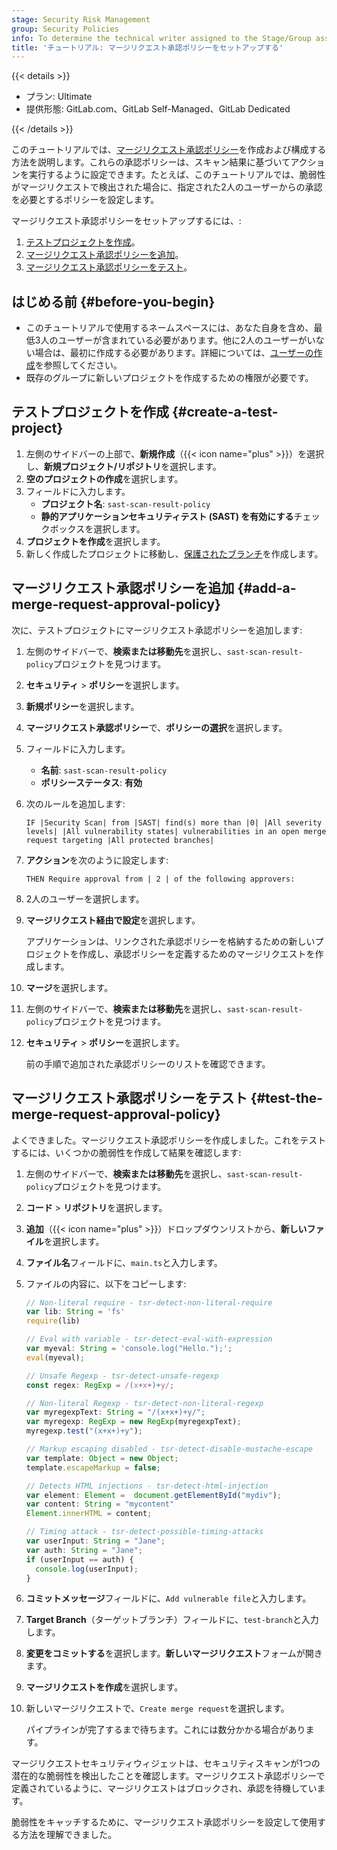 ```yaml
---
stage: Security Risk Management
group: Security Policies
info: To determine the technical writer assigned to the Stage/Group associated with this page, see https://handbook.gitlab.com/handbook/product/ux/technical-writing/#assignments
title: 'チュートリアル: マージリクエスト承認ポリシーをセットアップする'
---
```


{{< details >}}

- プラン: Ultimate
- 提供形態: GitLab.com、GitLab Self-Managed、GitLab Dedicated

{{< /details >}}

このチュートリアルでは、[マージリクエスト承認ポリシー](../../user/application_security/policies/merge_request_approval_policies.md)を作成および構成する方法を説明します。これらの承認ポリシーは、スキャン結果に基づいてアクションを実行するように設定できます。たとえば、このチュートリアルでは、脆弱性がマージリクエストで検出された場合に、指定された2人のユーザーからの承認を必要とするポリシーを設定します。

マージリクエスト承認ポリシーをセットアップするには、:

1. [テストプロジェクトを作成](#create-a-test-project)。
1. [マージリクエスト承認ポリシーを追加](#add-a-merge-request-approval-policy)。
1. [マージリクエスト承認ポリシーをテスト](#test-the-merge-request-approval-policy)。

## はじめる前 {#before-you-begin}

- このチュートリアルで使用するネームスペースには、あなた自身を含め、最低3人のユーザーが含まれている必要があります。他に2人のユーザーがいない場合は、最初に作成する必要があります。詳細については、[ユーザーの作成](../../user/profile/account/create_accounts.md)を参照してください。
- 既存のグループに新しいプロジェクトを作成するための権限が必要です。

## テストプロジェクトを作成 {#create-a-test-project}

1. 左側のサイドバーの上部で、**新規作成**（{{< icon name="plus" >}}）を選択し、**新規プロジェクト/リポジトリ**を選択します。
1. **空のプロジェクトの作成**を選択します。
1. フィールドに入力します。
   - **プロジェクト名**: `sast-scan-result-policy`
   - **静的アプリケーションセキュリティテスト (SAST) を有効にする**チェックボックスを選択します。
1. **プロジェクトを作成**を選択します。
1. 新しく作成したプロジェクトに移動し、[保護されたブランチ](../../user/project/repository/branches/protected.md)を作成します。

## マージリクエスト承認ポリシーを追加 {#add-a-merge-request-approval-policy}

次に、テストプロジェクトにマージリクエスト承認ポリシーを追加します:

1. 左側のサイドバーで、**検索または移動先**を選択し、`sast-scan-result-policy`プロジェクトを見つけます。
1. **セキュリティ** > **ポリシー**を選択します。
1. **新規ポリシー**を選択します。
1. **マージリクエスト承認ポリシー**で、**ポリシーの選択**を選択します。
1. フィールドに入力します。
   - **名前**: `sast-scan-result-policy`
   - **ポリシーステータス**: **有効**
1. 次のルールを追加します:

   ```plaintext
   IF |Security Scan| from |SAST| find(s) more than |0| |All severity levels| |All vulnerability states| vulnerabilities in an open merge request targeting |All protected branches|
   ```

1. **アクション**を次のように設定します:

   ```plaintext
   THEN Require approval from | 2 | of the following approvers:
   ```

1. 2人のユーザーを選択します。
1. **マージリクエスト経由で設定**を選択します。

   アプリケーションは、リンクされた承認ポリシーを格納するための新しいプロジェクトを作成し、承認ポリシーを定義するためのマージリクエストを作成します。

1. **マージ**を選択します。
1. 左側のサイドバーで、**検索または移動先**を選択し、`sast-scan-result-policy`プロジェクトを見つけます。
1. **セキュリティ** > **ポリシー**を選択します。

   前の手順で追加された承認ポリシーのリストを確認できます。

## マージリクエスト承認ポリシーをテスト {#test-the-merge-request-approval-policy}

よくできました。マージリクエスト承認ポリシーを作成しました。これをテストするには、いくつかの脆弱性を作成して結果を確認します:

1. 左側のサイドバーで、**検索または移動先**を選択し、`sast-scan-result-policy`プロジェクトを見つけます。
1. **コード** > **リポジトリ**を選択します。
1. **追加**（{{< icon name="plus" >}}）ドロップダウンリストから、**新しいファイル**を選択します。
1. **ファイル名**フィールドに、`main.ts`と入力します。
1. ファイルの内容に、以下をコピーします:

   ```typescript
   // Non-literal require - tsr-detect-non-literal-require
   var lib: String = 'fs'
   require(lib)

   // Eval with variable - tsr-detect-eval-with-expression
   var myeval: String = 'console.log("Hello.");';
   eval(myeval);

   // Unsafe Regexp - tsr-detect-unsafe-regexp
   const regex: RegExp = /(x+x+)+y/;

   // Non-literal Regexp - tsr-detect-non-literal-regexp
   var myregexpText: String = "/(x+x+)+y/";
   var myregexp: RegExp = new RegExp(myregexpText);
   myregexp.test("(x+x+)+y");

   // Markup escaping disabled - tsr-detect-disable-mustache-escape
   var template: Object = new Object;
   template.escapeMarkup = false;

   // Detects HTML injections - tsr-detect-html-injection
   var element: Element =  document.getElementById("mydiv");
   var content: String = "mycontent"
   Element.innerHTML = content;

   // Timing attack - tsr-detect-possible-timing-attacks
   var userInput: String = "Jane";
   var auth: String = "Jane";
   if (userInput == auth) {
     console.log(userInput);
   }
   ```

1. **コミットメッセージ**フィールドに、`Add vulnerable file`と入力します。
1. **Target Branch**（ターゲットブランチ）フィールドに、`test-branch`と入力します。
1. **変更をコミットする**を選択します。**新しいマージリクエスト**フォームが開きます。
1. **マージリクエストを作成**を選択します。
1. 新しいマージリクエストで、`Create merge request`を選択します。

   パイプラインが完了するまで待ちます。これには数分かかる場合があります。

マージリクエストセキュリティウィジェットは、セキュリティスキャンが1つの潜在的な脆弱性を検出したことを確認します。マージリクエスト承認ポリシーで定義されているように、マージリクエストはブロックされ、承認を待機しています。

脆弱性をキャッチするために、マージリクエスト承認ポリシーを設定して使用する方法を理解できました。
